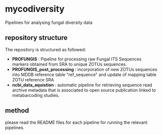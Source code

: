 # mycodiversity
Pipelines for analysing fungal diversity data

## repository structure
The repository is structured as followed:
- **PROFUNGIS** : Pipeline for processing raw Fungal ITS Sequences markers obtained from SRA to unique ZOTUs sequences.
- **PROFUNGIS_post_processing** : incorporation of new ZOTUs sequences into MDDB reference table "ref_sequence" and update of mapping table ZOTU reference SRA
- **ncbi_data_aquistion** : automatic pipeline for retrieving sequence read archive metadata that is associated to open source publication linked to metabarcoding studies.

## method

please read the README files for each pipeline for running the relevant pipelines.

